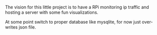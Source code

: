 The vision for this little project is to have a RPi monitoring ip traffic and hosting a server with some fun visualizations. 

At some point switch to proper database like mysqlite, for now just over-writes json file. 

